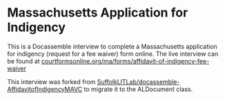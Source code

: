 # Massachusetts Application for Indigency

This is a Docassemble interview to complete a Massachusetts application for indigency (request for a fee waiver) form online. The live interview can be found at [courtformsonline.org/ma/forms/affidavit-of-indigency-fee-waiver](https://courtformsonline.org/ma/forms/affidavit-of-indigency-fee-waiver)

This interview was forked from [SuffolkLITLab/docassemble-AffidavitofIndigencyMAVC](https://github.com/SuffolkLITLab/docassemble-AffidavitofIndigencyMAVC) to migrate it to the ALDocument class.
